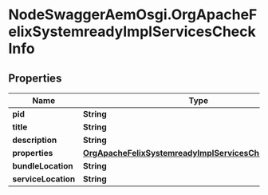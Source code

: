 # NodeSwaggerAemOsgi.OrgApacheFelixSystemreadyImplServicesCheckInfo

## Properties

Name | Type | Description | Notes
------------ | ------------- | ------------- | -------------
**pid** | **String** |  | [optional] 
**title** | **String** |  | [optional] 
**description** | **String** |  | [optional] 
**properties** | [**OrgApacheFelixSystemreadyImplServicesCheckProperties**](OrgApacheFelixSystemreadyImplServicesCheckProperties.md) |  | [optional] 
**bundleLocation** | **String** |  | [optional] 
**serviceLocation** | **String** |  | [optional] 


